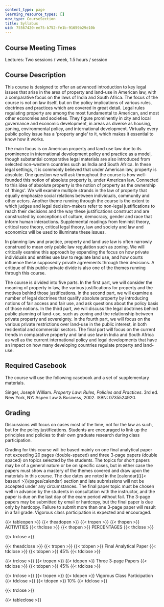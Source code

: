 ```yaml
---
content_type: page
learning_resource_types: []
ocw_type: CourseSection
title: Syllabus
uid: 75567420-ee75-b752-fe1b-91659b29e10b
---
```


Course Meeting Times
--------------------

Lectures: Two sessions / week, 1.5 hours / session

Course Description
------------------

This course is designed to offer an advanced introduction to key legal issues that arise in the area of property and land-use in American law, with a comparative focus on the laws of India and South Africa. The focus of the course is not on law itself, but on the policy implications of various rules, doctrines and practices which are covered in great detail. Legal rules regulating property are among the most fundamental to American, and most other economies and societies. They figure prominently in city and local governance and economic development, in areas as diverse as housing, zoning, environmental policy, and international development. Virtually every public policy issue has a 'property angle' to it, which makes it essential to know how it works.

The main focus is on American property and land use law due to its prominence in international development policy and practice as a model, though substantial comparative legal materials are also introduced from selected non-western countries such as India and South Africa. In these legal settings, it is commonly believed that under American law, property is absolute. One question we will ask throughout the course is how well-founded this notion of absolute property is, under American law. Connected to this idea of absolute property is the notion of property as the ownership of 'things'. We will examine multiple strands in the law of property that equally emphasize social relations between individuals, community and other actors. Another theme running through the course is the extent to which judges and legal decision-makers refer to non-legal justifications to reach their decisions and the way these justifications construct and are constructed by conceptions of culture, democracy, gender and race that inform human interactions. Supplemental readings from feminist theory, critical race theory, critical legal theory, law and society and law and economics will be used to illuminate these issues.

In planning law and practice, property and land use law is often narrowly construed to mean only public law regulation such as zoning. We will critically examine this approach by expanding the focus on how private individuals and entities use law to regulate land use, and how courts influence these supposedly private agreements through their decisions. A critique of this public-private divide is also one of the themes running through this course.

The course is divided into five parts. In the first part, we will consider the meaning of property in law, the various justifications for property and the motives behind those justifications. In the second part, we will examine a number of legal doctrines that qualify absolute property by introducing notions of fair access and fair use, and ask questions about the policy basis of those notions. In the third part, we will discuss the legal doctrines behind public planning of land-use, such as zoning and the relationship between private property and sovereignty. In the fourth part, we will focus on the various private restrictions over land-use in the public interest, in both residential and commercial sectors. The final part will focus on the current trends in comparative property and land use law in India and South Africa as well as the current international policy and legal developments that have an impact on how many developing countries regulate property and land-use.

Required Casebook
-----------------

The course will use the following casebook and a set of supplementary materials.

Singer, Joseph William. _Property Law: Rules, Policies and Practices_. 3rd ed. New York, NY: Aspen Law & Business, 2002. ISBN: 0735524920.

Grading
-------

Discussions will focus on cases most of the time, not for the law as such, but for the policy justifications. Students are encouraged to link up the principles and policies to their own graduate research during class participation.

Grading for this course will be based mainly on one final analytical paper not exceeding 20 pages (double-spaced) and three 3-page papers (double spaced) on topics selected by the students. The topics for short papers may be of a general nature or be on specific cases, but in either case the papers must show a mastery of the themes covered and draw upon the materials in this course. The due dates are noted in the [calendar]({{< baseurl >}}/pages/calendar) section and late submissions will not be accepted under any circumstances. The final paper topic must be chosen well in advance by the students in consultation with the instructor, and the paper is due on the last day of the exam period without fail. The 3-page papers may be submitted by email or hardcopy, but the final paper is due only by hardcopy. Failure to submit more than one 3-page paper will result in a fail grade. Vigorous class participation is expected and encouraged.

{{< tableopen >}}
{{< theadopen >}}
{{< tropen >}}
{{< thopen >}}
ACTIVITIES
{{< thclose >}}
{{< thopen >}}
PERCENTAGES
{{< thclose >}}

{{< trclose >}}

{{< theadclose >}}
{{< tropen >}}
{{< tdopen >}}
Final Analytical Paper
{{< tdclose >}}
{{< tdopen >}}
45%
{{< tdclose >}}

{{< trclose >}}
{{< tropen >}}
{{< tdopen >}}
Three 3-page Papers
{{< tdclose >}}
{{< tdopen >}}
45%
{{< tdclose >}}

{{< trclose >}}
{{< tropen >}}
{{< tdopen >}}
Vigorous Class Participation
{{< tdclose >}}
{{< tdopen >}}
10%
{{< tdclose >}}

{{< trclose >}}

{{< tableclose >}}
